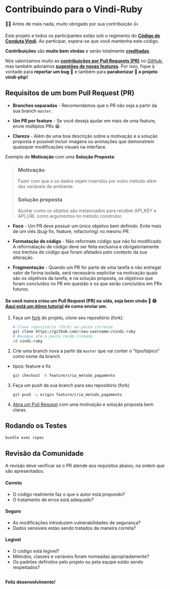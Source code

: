# Contribuindo para o Vindi-Ruby

:clap::grin: Antes de mais nada, muito obrigado por sua contribuição  :thumbsup:

Este projeto e todos os participantes estão sob o regimento do [**Código de Conduta Vindi**](CODE_OF_CONDUCT.md). Ao participar, espera-se que você mantenha este código.

**Contribuições** são **muito bem vindas** e serão totalmente [**creditadas**](https://github.com/vindi/vindi-ruby/graphs/contributors).

Nós valorizamos muito as [**contribuições por Pull Requests (PR)**](https://github.com/vindi/vindi-ruby/pulls) no [GitHub](https://github.com/vindi/vindi-ruby), mas também adoramos [**sugestões de novas features**](https://github.com/vindi/vindi-ruby/issues/new). Por isso, fique à vontade para **reportar um bug :rotating_light:** e também para **parabenizar :tada: o projeto vindi-php!**


## Requisitos de um bom Pull Request (PR)

- **Branches separadas** - Recomendamos que o PR não seja a partir da sua branch `master`.

- **Um PR por feature** - Se você deseja ajudar em mais de uma feature, envie múltiplos PRs :grin:.

- **Clareza** - Além de uma boa descrição sobre a motivação e a solução proposta é possível incluir imagens ou animações que demonstrem quaisquer modificações visuais na interface. 

Exemplo de **Motivação** com uma **Solução Proposta**:
> ### Motivação
> Fazer com que o os dados sejam inseridos por outro método além das variáveis de ambiente.
> ### Solução proposta
> Ajustar como os objetos são instanciados para receber API_KEY e API_URL como argumentos no método construtor.

- **Foco** - Um PR deve possuir um único objetivo bem definido. Evite mais de um viés (bug-fix, feature, refactoring) no mesmo PR.

- **Formatação de código** - Não reformate código que não foi modificado. A reformatação de código deve ser feita exclusiva e obrigatoriamente nos trechos de código que foram afetados pelo contexto da sua alteração.

- **Fragmentação** - Quando um PR for parte de uma tarefa e não entregar valor de forma isolada, será necessário explicitar na motivação quais são os objetivos da tarefa, e na solução proposta, os objetivos que foram concluídos no PR em questão e os que serão concluídos em PRs futuros.

#### Se você nunca criou um Pull Request (PR) na vida, seja bem vindo :tada: :smile: [Aqui está um ótimo tutorial](https://egghead.io/series/how-to-contribute-to-an-open-source-project-on-github) de como enviar um.

1. Faça um [fork](http://help.github.com/fork-a-repo/) do projeto, clone seu repositório (fork):

   ```bash
   # Clone repositório (fork) na pasta corrente
   git clone https://github.com/<seu-username>/vindi-ruby
   # Navegue ate a pasta recém clonada
   cd vindi-ruby
   ```

2. Crie uma branch nova a partir da `master` que vai conter o "tipo/tópico" como nome da branch
- tipos: feature e fix

   ```bash
   git checkout -b feature/cria_metodo_pagamento
   ```

3. Faça um push da sua branch para seu repositório (fork) 

   ```bash
   git push -u origin feature/cria_metodo_pagamento
   ```

4. [Abra um Pull Request](https://help.github.com/articles/using-pull-requests/) com uma motivação e solução proposta bem claras.

## Rodando os Testes

``` bash
bundle exec rspec
```

## Revisão da Comunidade

A revisão deve verificar se o PR atende aos requisitos abaixo, na ordem que são apresentados:

#### Correto

- O código realmente faz o que o autor está propondo?
- O tratamento de erros está adequado?

#### Seguro

- As modificações introduzem vulnerabilidades de segurança?
- Dados sensíveis estão sendo tratados da maneira correta?

#### Legível

- O código está legível?
- Métodos, classes e variáveis foram nomeadas apropriadamente?
- Os padrões definidos pelo projeto ou pela equipe estão sendo respeitados?

##
**Feliz desenvolvimento!**
